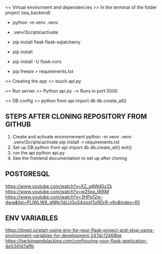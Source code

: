 

<< Virtual envirorment and dependencies >>
In the terminal of the folder project (wa_backend)

- python -m venv .venv
- .venv\Scripts\activate

- pip install flask flask-sqlalchemy
- pip install 
- pip install -U flask-cors
- pip freeze > requirements.txt

<< Creating the app >>
touch api.py

<< Run server >>
Python api.py --> Runs in port 5000

<< DB config >>
python 
from api import db
db.create_all()

## STEPS AFTER CLONING REPOSITORY FROM GITHUB 

1. Create and activate envirornement 
python -m venv .venv
.venv\Scripts\activate
pip install -r requirements.txt 
2. Set up DB 
python 
from api import db
db.create_all()
exit()
3. run the api
python api.py
4. See the frontend documentation to set up after cloning 

## POSTGRESQL 
https://www.youtube.com/watch?v=XZ_gAWdGzZk
https://www.youtube.com/watch?v=w25ea_I89iM
https://www.youtube.com/watch?v=3HPq12w-dww&list=PLIWLW8_gNNc1dLUGuSAzpsf3zRDrR-yKy&index=65

## ENV VARIABLES
https://itnext.io/start-using-env-for-your-flask-project-and-stop-using-environment-variables-for-development-247dc12468be
https://hackingandslacking.com/configuring-your-flask-application-4e5341d7affb



